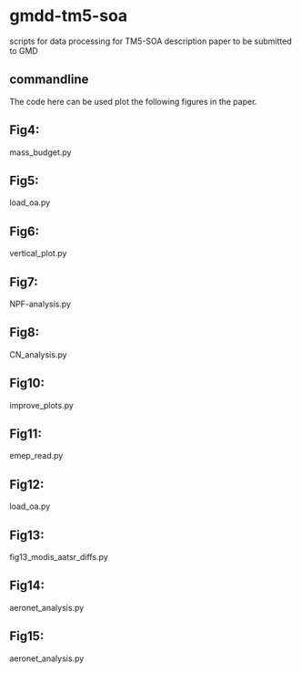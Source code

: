 # gmdd-tm5-soa
scripts for data processing for TM5-SOA description paper to be submitted to GMD

## commandline

The code here can be used plot the following figures in the paper.

## Fig4:
mass_budget.py

## Fig5:
load_oa.py

## Fig6:
vertical_plot.py

## Fig7:
NPF-analysis.py

## Fig8:
CN_analysis.py

## Fig10:
improve_plots.py

## Fig11:
emep_read.py

## Fig12:
load_oa.py

## Fig13:
fig13_modis_aatsr_diffs.py

## Fig14:
aeronet_analysis.py

## Fig15:
aeronet_analysis.py

